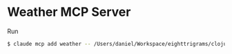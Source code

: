 # Weather MCP Server

Run

```sh
$ claude mcp add weather -- /Users/daniel/Workspace/eighttrigrams/clojure-claude-and-mcp-knowledge/mcp-simple-stdio-hello-world/run.sh
```

